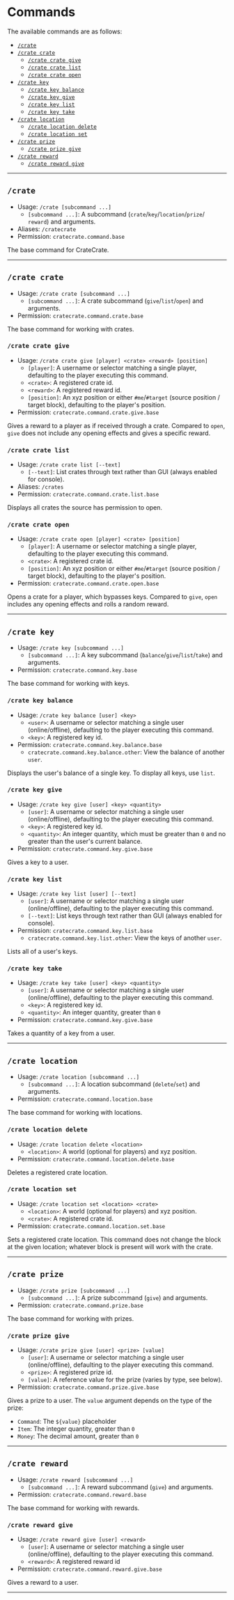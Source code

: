 # Commands

The available commands are as follows:

 - [`/crate`](#crate)
 - [`/crate crate`](#crate-crate)
    - [`/crate crate give`](#crate-crate-give)
    - [`/crate crate list`](#crate-crate-list)
    - [`/crate crate open`](#crate-crate-open)
 - [`/crate key`](#crate-key)
   - [`/crate key balance`](#crate-key-balance)
   - [`/crate key give`](#crate-key-give)
   - [`/crate key list`](#crate-crate-list)
   - [`/crate key take`](#crate-key-take)
 - [`/crate location`](#crate-location)
    - [`/crate location delete`](#crate-location-delete)
    - [`/crate location set`](#crate-location-set)
 - [`/crate prize`](#crate-prize)
    - [`/crate prize give`](#crate-prize-give)
- [`/crate reward`](#crate-reward)
   - [`/crate reward give`](#crate-reward-give)

---

## `/crate`

 - Usage: `/crate [subcommand ...]`
    - `[subcommand ...]`: A subcommand (`crate`/`key`/`location`/`prize`/
      `reward`) and arguments.
 - Aliases: `/cratecrate`
 - Permission: `cratecrate.command.base`

The base command for CrateCrate.

---

## `/crate crate`

 - Usage: `/crate crate [subcommand ...]`
    - `[subcommand ...]`: A crate subcommand (`give`/`list`/`open`) and
      arguments.
 - Permission: `cratecrate.command.crate.base`

The base command for working with crates.

### `/crate crate give`

 - Usage: `/crate crate give [player] <crate> <reward> [position]`
    - `[player]`: A username or selector matching a single player, defaulting to
      the player executing this command.
    - `<crate>`: A registered crate id.
    - `<reward>`: A registered reward id.
    - `[position]`: An xyz position or either `#me`/`#target` (source position /
      target block), defaulting to the player's position.
 - Permission: `cratecrate.command.crate.give.base`

Gives a reward to a player as if received through a crate. Compared to `open`,
`give` does not include any opening effects and gives a specific reward.

### `/crate crate list`

 - Usage: `/crate crate list [--text]`
    - `[--text]`: List crates through text rather than GUI (always enabled for
      console).
 - Aliases: `/crates`
 - Permission: `cratecrate.command.crate.list.base`

Displays all crates the source has permission to open.

### `/crate crate open`

 - Usage: `/crate crate open [player] <crate> [position]`
    - `[player]`: A username or selector matching a single player, defaulting to
      the player executing this command.
    - `<crate>`: A registered crate id.
    - `[position]`: An xyz position or either `#me`/`#target` (source position /
      target block), defaulting to the player's position.
 - Permission: `cratecrate.command.crate.open.base`

Opens a crate for a player, which bypasses keys. Compared to `give`, `open`
includes any opening effects and rolls a random reward.

---

## `/crate key`

 - Usage: `/crate key [subcommand ...]`
    - `[subcommand ...]`: A key subcommand (`balance`/`give`/`list`/`take`) and
      arguments.
 - Permission: `cratecrate.command.key.base`

The base command for working with keys.

### `/crate key balance`

 - Usage: `/crate key balance [user] <key>`
    - `<user>`: A username or selector matching a single user (online/offline),
      defaulting to the player executing this command.
    - `<key>`: A registered key id.
 - Permission: `cratecrate.command.key.balance.base`
    - `cratecrate.command.key.balance.other`: View the balance of another
      `user`.

Displays the user's balance of a single key. To display all keys, use `list`.

### `/crate key give`

 - Usage: `/crate key give [user] <key> <quantity>`
    - `[user]`: A username or selector matching a single user (online/offline),
      defaulting to the player executing this command.
    - `<key>`: A registered key id.
    - `<quantity>`: An integer quantity, which must be greater than `0` and no
      greater than the user's current balance.
 - Permission: `cratecrate.command.key.give.base`

Gives a key to a user.

### `/crate key list`

 - Usage: `/crate key list [user] [--text]`
    - `[user]`: A username or selector matching a single user (online/offline),
      defaulting to the player executing this command.
    - `[--text]`: List keys through text rather than GUI (always enabled for
      console).
 - Permission: `cratecrate.command.key.list.base`
    - `cratecrate.command.key.list.other`: View the keys of another `user`.

Lists all of a user's keys.

### `/crate key take`

 - Usage: `/crate key take [user] <key> <quantity>`
    - `[user]`: A username or selector matching a single user (online/offline),
      defaulting to the player executing this command.
    - `<key>`: A registered key id.
    - `<quantity>`: An integer quantity, greater than `0`
 - Permission: `cratecrate.command.key.give.base`

Takes a quantity of a key from a user.

---

## `/crate location`

 - Usage: `/crate location [subcommand ...]`
    - `[subcommand ...]`: A location subcommand (`delete`/`set`) and arguments.
 - Permission: `cratecrate.command.location.base`

The base command for working with locations.

### `/crate location delete`

 - Usage: `/crate location delete <location>`
    - `<location>`: A world (optional for players) and xyz position.
 - Permission: `cratecrate.command.location.delete.base`

Deletes a registered crate location.

### `/crate location set`

 - Usage: `/crate location set <location> <crate>`
    - `<location>`: A world (optional for players) and xyz position.
   - `<crate>`: A registered crate id.
 - Permission: `cratecrate.command.location.set.base`

Sets a registered crate location. This command does not change the block at the
given location; whatever block is present will work with the crate.

---

## `/crate prize`

 - Usage: `/crate prize [subcommand ...]`
    - `[subcommand ...]`: A prize subcommand (`give`) and arguments.
 - Permission: `cratecrate.command.prize.base`

The base command for working with prizes.

### `/crate prize give`

 - Usage: `/crate prize give [user] <prize> [value]`
    - `[user]`: A username or selector matching a single user (online/offline),
     defaulting to the player executing this command.
    - `<prize>`: A registered prize id.
    - `[value]`: A reference value for the prize (varies by type, see below).
 - Permission: `cratecrate.command.prize.give.base`

Gives a prize to a user. The `value` argument depends on the type of the prize:

 - `Command`: The `${value}` placeholder
 - `Item`: The integer quantity, greater than `0`
 - `Money`: The decimal amount, greater than `0`

---

## `/crate reward`

 - Usage: `/crate reward [subcommand ...]`
    - `[subcommand ...]`: A reward subcommand (`give`) and arguments.
 - Permission: `cratecrate.command.reward.base`

The base command for working with rewards.

### `/crate reward give`

 - Usage: `/crate reward give [user] <reward>`
    - `[user]`: A username or selector matching a single user (online/offline),
      defaulting to the player executing this command.
    - `<reward>`: A registered reward id
 - Permission: `cratecrate.command.reward.give.base`

Gives a reward to a user.

---
